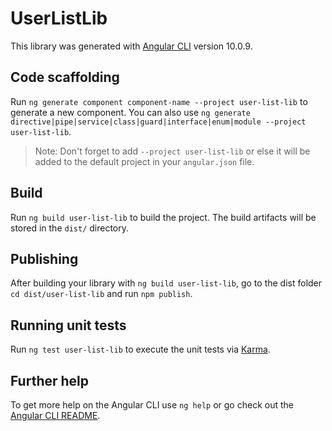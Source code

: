 # UserListLib

This library was generated with [Angular CLI](https://github.com/angular/angular-cli) version 10.0.9.

## Code scaffolding

Run `ng generate component component-name --project user-list-lib` to generate a new component. You can also use `ng generate directive|pipe|service|class|guard|interface|enum|module --project user-list-lib`.
> Note: Don't forget to add `--project user-list-lib` or else it will be added to the default project in your `angular.json` file. 

## Build

Run `ng build user-list-lib` to build the project. The build artifacts will be stored in the `dist/` directory.

## Publishing

After building your library with `ng build user-list-lib`, go to the dist folder `cd dist/user-list-lib` and run `npm publish`.

## Running unit tests

Run `ng test user-list-lib` to execute the unit tests via [Karma](https://karma-runner.github.io).

## Further help

To get more help on the Angular CLI use `ng help` or go check out the [Angular CLI README](https://github.com/angular/angular-cli/blob/master/README.md).

